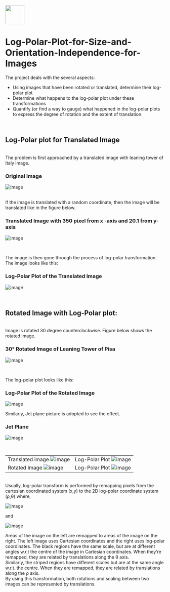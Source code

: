 <img src="https://www.fatalerrors.org/images/blog/31f3de3f0d648286735ea05b863fdb98.jpg" width="60" height="60"> 

# Log-Polar-Plot-for-Size-and-Orientation-Independence-for-Images
The project deals with the several aspects:
<ul>
<li> Using images that have been rotated or translated, determine their log-polar plot </li>
<li> Determine what happens to the log-polar plot under these transformations </li>
<li> Quantify (or find a way to gauge) what happened in the log-polar plots to express the degree of rotation and the extent of translation. </li>
</ul>
<br>

## Log-Polar plot for Translated Image 

<br>
The problem is first approached by a translated image with leaning tower of Italy image.


### Original Image

![image](https://user-images.githubusercontent.com/98129458/154808877-061eb1d7-596f-4347-aa5d-5479c624bc4a.png)

<br>
If the image is translated with a random coordinate, then the image will be translated like in the figure below.
<br>

### Translated Image with 350 pixel from x -axis and 20.1 from y-axis

![image](https://user-images.githubusercontent.com/98129458/154808995-6cca57ec-8cac-4c8e-9727-034cfca081ff.png)

<br>

The image is then gone through the process of log-polar transformation. The image looks like this:

### Log-Polar Plot of the Translated Image

![image](https://user-images.githubusercontent.com/98129458/154809122-b620eb73-37df-4a0b-826f-2b04839fe04f.png)

<br>

## Rotated Image with Log-Polar plot: 
<br>
Image is rotated 30 degree counterclockwise. Figure below shows the rotated image.

### 30&deg; Rotated Image of Leaning Tower of Pisa

![image](https://user-images.githubusercontent.com/98129458/154809344-e6b16226-93f9-4818-abd7-2af804de1eea.png)

<br>

The log-polar plot looks like this:

### Log-Polar Plot of the Rotated Image

![image](https://user-images.githubusercontent.com/98129458/154809442-dbad1aca-27e3-4309-b608-0c051753de1f.png)


Similarly, Jet plane picture is adopted to see the effect.

### Jet Plane 

![image](https://user-images.githubusercontent.com/98129458/154809493-dae77a54-88db-4901-ba99-30e007bfb9f2.png)

<br>

|  |  |
| --- | --- |
| Translated image ![image](https://user-images.githubusercontent.com/98129458/154809554-43acaa70-5292-4f6e-85fd-4840d66e2384.png) | Log-Polar Plot ![image](https://user-images.githubusercontent.com/98129458/154809593-3823df17-41a4-4760-ae6e-3e2ab91abd67.png) | 
Rotated Image ![image](https://user-images.githubusercontent.com/98129458/154809614-df6f3538-5d81-4f3b-8545-503375b2a661.png)| Log-Polar Plot ![image](https://user-images.githubusercontent.com/98129458/154809630-5c209d15-1562-4c43-b3b9-66f4b405aa85.png)|

<br>
Usually, log-polar transform is performed by remapping pixels from the cartesian coordinated system (x,y) to the 2D log-polar coordinate system (ρ,θ) where,
<br>

![image](https://user-images.githubusercontent.com/98129458/154809810-2f6abb09-2aa9-4d8c-9231-59105928fed1.png)

and

![image](https://user-images.githubusercontent.com/98129458/154809855-bf7b7a32-b6b6-4aa6-8a0c-e35ddab54405.png)

Areas of the image on the left are remapped to areas of the image on the right. The left image uses Cartesian coordinates and the right uses log-polar coordinates. The black regions have the same scale, but are at different angles w.r.t the centre of the image in Cartesian coordinates. When they’re remapped, they are related by translations along the θ axis.
<br>
Similarly, the striped regions have different scales but are at the same angle w.r.t. the centre. When they are remapped, they are related by translations along the ρ axis.
<br>
By using this transformation, both rotations and scaling between two images can be represented by translations.


